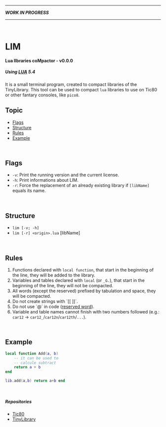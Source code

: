 <br>

---

__*WORK IN PROGRESS*__

---

<br>

# LIM
#### Lua lIbraries coMpactor - v0.0.0
##### Using [LUA](https://github.com/lua/lua "LUA Repository") **5.4**
It is a small terminal program, created to compact libraries of the TinyLibrary.
This tool can be used to compact `lua` libraries to use on Tic80 or other fantary consoles, like `pico8`.

## Topic
* [Flags](#flags)
* [Structure](#structure)
* [Rules](#rules)
* [Example](#example)

<br>

## Flags
* `-v`: Print the running version and the current license.
* `-h`: Print informations about LIM. 
* `-r`: Force the replacement of an already existing library if `[libName]` equals its name.

<br>

## Structure
* `lim [-v; -h]`
* `lim [-r] <origin>.lua` [libName]

<br>

## Rules

1. Functions declared with `local function`, that start in the beginning of the line, they will be added to the library.
2. Variables and tables declared with `local` (or `_G.`), that start in the beginning of the line, they will not be compacted.
3. All words (except the reserved) prefixed by tabulation and space, they will be compacted.
4. Do not create strings with ´[[ ]]´.
5. Do not use ´@´ in code ([reserved word](https://github.com/duckafire/LIM/tree/main/RESERVED_WORDS.txt "All reserved words of the LIM")).
6. Variable and table names cannot finish with two numbers followed (e.g.: `car12` -> `car12_`/`car12n`/`car12th`/`...`).

<br>

## Example
``` lua
local function Add(a, b)
    -- it can be used to
    -- calcule subtract
    return a + b
end
```

``` lua
lib.add(a,b) return a+b end
```

<br>

##### Repositories
* [Tic80](https://github.com/nesbox/TIC-80)
* [TinyLibrary](https://github.com/duckafire/TIN)

<br>

